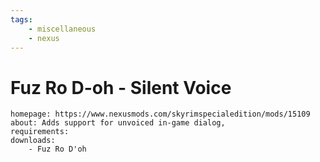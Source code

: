 ```yaml
---
tags:
    - miscellaneous
    - nexus
---
```


# Fuz Ro D-oh - Silent Voice

```project_info
homepage: https://www.nexusmods.com/skyrimspecialedition/mods/15109
about: Adds support for unvoiced in-game dialog,
requirements:
downloads:
    - Fuz Ro D'oh
```
